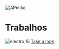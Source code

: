 ![APmiko](https://github.com/FernandoCMFilho/AP1-2/assets/54756245/82a5b0c5-2ea6-41c5-9f10-74681cd3983e)
# Trabalhos
![electro 15](https://github.com/FernandoCMFilho/AP1-2/assets/54756245/ad55c272-9a7c-4eb3-b586-81075d5ddc64) [Take a look](https://github.com/FernandoCMFilho/Take-a-look)
